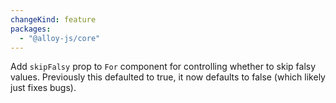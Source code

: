 ```yaml
---
changeKind: feature
packages:
  - "@alloy-js/core"
---
```


Add `skipFalsy` prop to `For` component for controlling whether to skip falsy values. Previously this defaulted to true, it now defaults to false (which likely just fixes bugs).